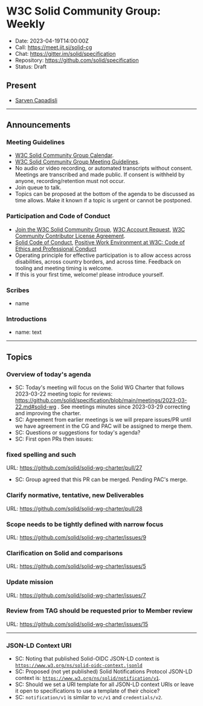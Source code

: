 # W3C Solid Community Group: Weekly

* Date: 2023-04-19T14:00:00Z
* Call: https://meet.jit.si/solid-cg
* Chat: https://gitter.im/solid/specification
* Repository: https://github.com/solid/specification
* Status: Draft

## Present
* [Sarven Capadisli](https://csarven.ca/#i)


---

## Announcements

### Meeting Guidelines
* [W3C Solid Community Group Calendar](https://www.w3.org/groups/cg/solid/calendar).
* [W3C Solid Community Group Meeting Guidelines](https://github.com/solid/specification/blob/main/meetings/README.md).
* No audio or video recording, or automated transcripts without consent. Meetings are transcribed and made public. If consent is withheld by anyone, recording/retention must not occur.
* Join queue to talk.
* Topics can be proposed at the bottom of the agenda to be discussed as time allows. Make it known if a topic is urgent or cannot be postponed.

### Participation and Code of Conduct
* [Join the W3C Solid Community Group](https://www.w3.org/community/solid/join), [W3C Account Request](http://www.w3.org/accounts/request), [W3C Community Contributor License Agreement](https://www.w3.org/community/about/agreements/cla/).
* [Solid Code of Conduct](https://github.com/solid/process/blob/main/code-of-conduct.md), [Positive Work Environment at W3C: Code of Ethics and Professional Conduct](https://www.w3.org/Consortium/cepc/)
* Operating principle for effective participation is to allow access across disabilities, across country borders, and across time. Feedback on tooling and meeting timing is welcome.
* If this is your first time, welcome! please introduce yourself.


### Scribes
* name

### Introductions
* name: text

---


## Topics

### Overview of today's agenda

* SC: Today's meeting will focus on the Solid WG Charter that follows 2023-03-22 meeting topic for reviews: https://github.com/solid/specification/blob/main/meetings/2023-03-22.md#solid-wg . See meetings minutes since 2023-03-29 correcting and improving the charter.
* SC: Agreement from earlier meetings is we will prepare issues/PR until we have agreement in the CG and PAC will be assigned to merge them. 
* SC: Questions or suggestions for today's agenda?
* SC: First open PRs then issues:


### fixed spelling and such
URL: https://github.com/solid/solid-wg-charter/pull/27

* SC: Group agreed that this PR can be merged. Pending PAC's merge.


### Clarify normative, tentative, new Deliverables
URL: https://github.com/solid/solid-wg-charter/pull/28




### Scope needs to be tightly defined with narrow focus
URL: https://github.com/solid/solid-wg-charter/issues/9


### Clarification on Solid and comparisons
URL: https://github.com/solid/solid-wg-charter/issues/5


### Update mission
URL: https://github.com/solid/solid-wg-charter/issues/7


### Review from TAG should be requested prior to Member review
URL: https://github.com/solid/solid-wg-charter/issues/15


---

### JSON-LD Context URI
* SC: Noting that published Solid-OIDC JSON-LD context is [`https://www.w3.org/ns/solid-oidc-context.jsonld`](https://www.w3.org/ns/solid-oidc-context.jsonld)
* SC: Proposed (not yet published) Solid Notifications Protocol JSON-LD context is: [`https://www.w3.org/ns/solid/notification/v1`](https://www.w3.org/ns/solid/notification/v1).
* SC: Should we set a URI template for all JSON-LD context URIs or leave it open to specifications to use a template of their choice?
* SC: `notification/v1` is similar to `vc/v1` and `credentials/v2`.

